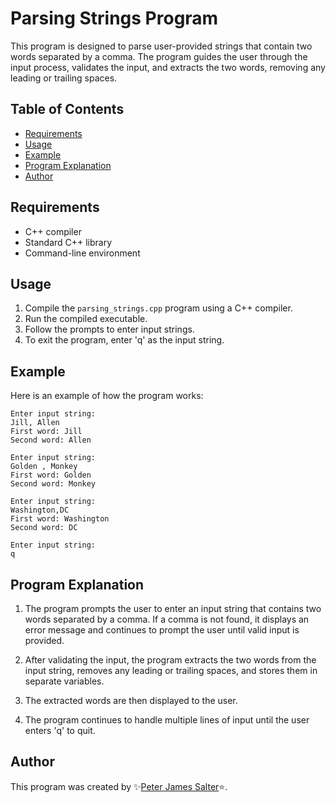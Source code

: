# Parsing Strings Program

This program is designed to parse user-provided strings that contain two words separated by a comma. The program guides the user through the input process, validates the input, and extracts the two words, removing any leading or trailing spaces.

## Table of Contents

- [Requirements](#requirements)
- [Usage](#usage)
- [Example](#example)
- [Program Explanation](#program-explanation)
- [Author](#author)

## Requirements

- C++ compiler
- Standard C++ library
- Command-line environment

## Usage

1. Compile the `parsing_strings.cpp` program using a C++ compiler.
2. Run the compiled executable.
3. Follow the prompts to enter input strings.
4. To exit the program, enter 'q' as the input string.

## Example

Here is an example of how the program works:

```
Enter input string:
Jill, Allen
First word: Jill
Second word: Allen

Enter input string:
Golden , Monkey
First word: Golden
Second word: Monkey

Enter input string:
Washington,DC
First word: Washington
Second word: DC

Enter input string:
q
```

## Program Explanation

1. The program prompts the user to enter an input string that contains two words separated by a comma. If a comma is not found, it displays an error message and continues to prompt the user until valid input is provided.

2. After validating the input, the program extracts the two words from the input string, removes any leading or trailing spaces, and stores them in separate variables.

3. The extracted words are then displayed to the user.

4. The program continues to handle multiple lines of input until the user enters 'q' to quit.

## Author

This program was created by ✨[Peter James Salter](https://github.com/PJSalter)⭐️.
